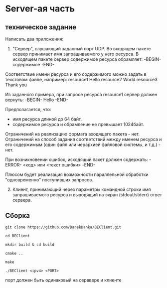 # Server-ая часть

## техническое задание
Написать два приложения:
1. "Сервер", слушающий заданный порт UDP.
Во входящем пакете сервер принимает имя запрашиваемого у него ресурса.
В исходящем пакете сервер содержимое ресурса обрамляет:
-BEGIN-
содержимое
-END-
 
Соответствие имени ресурса и его содержимого можно задать в текстовом файле, например:
resource1 Hello
resource2 World
resource3 Thank you
 
Из заданного примера, при запросе ресурса resource1 сервер должен вернуть:
-BEGIN-
Hello
-END-
 
Предполагается, что:
- имя ресурса длиной до 64 байт.
- содержимое ресурса и обрамление не превышает 1024байт.
 
Ограничений на реализацию формата входящего пакета - нет.
Ограничений на способ задания соответствий между именем ресурса и его содержимым (один файл или иерархией файловой системы, и т.д.) - нет.
 
При возникновении ошибок, исходящий пакет должен содержать:
-ERROR-
<код> или <текст ошибки>
-END-
 
Плюсом будет реализация возможности параллельной обработки "одновременно" поступивших запросов.
 
2. Клиент, принимающий через параметры командной строки имя запрашиваемого ресурса и выводящий на экран (stdout/stderr) ответ сервера.

## Сборка

```
git clone https://github.com/DanekDanka/BEClient.git
```

```
cd BEClient
```

```
mkdir build & cd build
```

```
cmake ..
```

```
make
```

```
./BEClient <ipv4> <PORT>
```


порт должен быть одинаковый на серввере и клиенте
